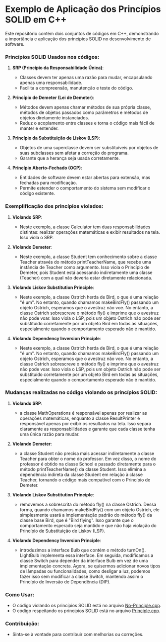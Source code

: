 # Exemplo de Aplicação dos Princípios SOLID em C++

Este repositório contém dois conjuntos de códigos em C++, demonstrando a importância e aplicação dos princípios SOLID no desenvolvimento de software.

### Princípios SOLID Usados nos códigos:

1. **SRP (Princípio da Responsabilidade Única)**:
   - Classes devem ter apenas uma razão para mudar, encapsulando apenas uma responsabilidade.
   - Facilita a compreensão, manutenção e teste do código.

2. **Princípio de Demeter (Lei de Demeter)**:
   - Métodos devem apenas chamar métodos de sua própria classe, métodos de objetos passados como parâmetros e métodos de objetos diretamente instanciados.
   - Reduz o acoplamento entre classes e torna o código mais fácil de manter e entender.

3. **Princípio da Substituição de Liskov (LSP)**:
   - Objetos de uma superclasse devem ser substituíveis por objetos de suas subclasses sem afetar a correção do programa.
   - Garante que a herança seja usada corretamente.

4. **Princípio Aberto-Fechado (OCP)**:
   - Entidades de software devem estar abertas para extensão, mas fechadas para modificação.
   - Permite estender o comportamento do sistema sem modificar o código existente.
     
### Exemplificação dos princípios violados:

1. **Violando SRP**:
   - Neste exemplo, a classe Calculator tem duas responsabilidades distintas: realizar operações matemáticas e exibir resultados na tela. Isso viola o SRP.
   
2. **Violando Demeter**:
   - Neste exemplo, a classe Student tem conhecimento sobre a classe Teacher através do método printTeacherName, que recebe uma instância de Teacher como 
     argumento. Isso viola o Princípio de Demeter, pois Student está acessando indiretamente uma classe (Teacher) com a qual não deveria estar diretamente 
     relacionada.
   
3. **Violando Liskov Substitution Principle**:
   - Neste exemplo, a classe Ostrich herda de Bird, o que é uma relação "é um". No entanto, quando chamamos makeBirdFly() passando um objeto Ostrich, 
     esperamos que o avestruz não voe. No entanto, a classe Ostrich sobrescreve o método fly() e imprime que o avestruz não pode voar. Isso viola o LSP, 
     pois um objeto Ostrich não pode ser substituído corretamente por um objeto Bird em todas as situações, especialmente quando o comportamento esperado 
     não é mantido.
    
   
4. **Violando Dependency Inversion Principle**:
   - Neste exemplo, a classe Ostrich herda de Bird, o que é uma relação "é um". No entanto, quando chamamos makeBirdFly() passando um objeto Ostrich, 
     esperamos que o avestruz não voe. No entanto, a classe Ostrich sobrescreve o método fly() e imprime que o avestruz não pode voar. Isso viola o LSP, 
     pois um objeto Ostrich não pode ser substituído corretamente por um objeto Bird em todas as situações, especialmente quando o comportamento esperado 
     não é mantido.



### Mudanças realizadas no código violando os princípios SOLID:

1. **Violando SRP**:
   - a classe MathOperations é responsável apenas por realizar as operações matemáticas, enquanto a classe ResultPrinter é responsável apenas por exibir os 
     resultados na tela. Isso separa claramente as responsabilidades e garante que cada classe tenha uma única razão para mudar.

2. **Violando Demeter**:
   - a classe Student não precisa mais acessar indiretamente a classe Teacher para obter o nome do professor. Em vez disso, o nome do professor é obtido na 
     classe School e passado diretamente para o método printTeacherName() da classe Student. Isso elimina a dependência indireta da classe Student em 
     relação à classe Teacher, tornando o código mais compatível com o Princípio de Demeter.
  

3. **Violando Liskov Substitution Principle**:
   - removemos a sobrescrita do método fly() na classe Ostrich. Dessa forma, quando chamamos makeBirdFly() com um objeto Ostrich, ele simplesmente usará a 
     implementação padrão do método fly() da classe base Bird, que é "Bird flying". Isso garante que o comportamento esperado seja mantido e que não haja 
     violação do Princípio de Substituição de Liskov (LSP).

  
4. **Violando Dependency Inversion Principle**:
   - introduzimos a interface Bulb que contém o método turnOn(). LightBulb implementa essa interface. Em seguida, modificamos a classe Switch para depender 
     da interface Bulb em vez de uma implementação concreta. Agora, se quisermos adicionar novos tipos de lâmpadas ou funcionalidades, como desligar a luz, 
     podemos fazer isso sem modificar a classe Switch, mantendo assim o Princípio de Inversão de Dependência (DIP).

### Como Usar:
- O código violando os princípios SOLID está no arquivo [No-Principle.cpp](/No-Principle.cpp).
- O código respeitando os princípios SOLID está no arquivo [Principle.cpp](/Principle.cpp).


### Contribuição:
- Sinta-se à vontade para contribuir com melhorias ou correções.
